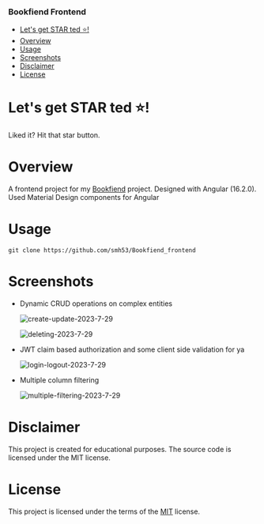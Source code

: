 ### Bookfiend Frontend


- [Let's get STAR ted ⭐!](#star-pls-)
- [Overview](#overview)
- [Usage](#usage)
- [Screenshots](#screenshots)
- [Disclaimer](#disclaimer)
- [License](#license)



# Let's get STAR ted ⭐!
  Liked it? Hit that star button.

# Overview
  A frontend project for my [Bookfiend](https://github.com/smh53/Bookfiend) project. Designed with Angular (16.2.0). Used Material Design components for Angular

 # Usage

`git clone https://github.com/smh53/Bookfiend_frontend` 

# Screenshots
   - Dynamic CRUD operations on complex entities
     
      ![create-update-2023-7-29](https://github.com/smh53/bookfiend_frontend/assets/39862947/14599ed1-4ef5-40ce-bca7-08a59cae6ae0)
      
     ![deleting-2023-7-29](https://github.com/smh53/bookfiend_frontend/assets/39862947/f78d3d8f-d96f-4e7c-ab05-736e82632fff)

   - JWT claim based authorization and some client side validation for ya

       
       ![login-logout-2023-7-29](https://github.com/smh53/bookfiend_frontend/assets/39862947/11bf7a33-a906-4636-8f87-21306d3a0bf1)

  - Multiple column filtering

    ![multiple-filtering-2023-7-29](https://github.com/smh53/bookfiend_frontend/assets/39862947/357ed4e6-e052-4b6c-a122-9e5e977a41d6)

    
    

# Disclaimer

This project is created for educational purposes. The source code is licensed under the MIT license.

# License

This project is licensed under the terms of the [MIT](https://github.com/smh53/Bookfiend/blob/master/LICENSE.txt) license.



